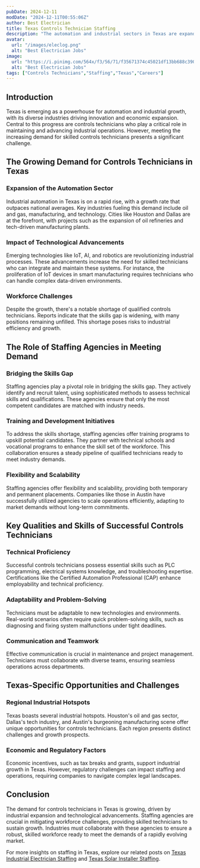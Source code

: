 ```yaml
---
pubDate: 2024-12-11
modDate: "2024-12-11T00:55:06Z"
author: Best Electrician
title: Texas Controls Technician Staffing
description: "The automation and industrial sectors in Texas are expanding rapidly, driving demand for skilled controls technicians. Explore how staffing agencies can bridge the gap in this critical field."
avatar:
  url: "/images/eleclog.png"
  alt: "Best Electrician Jobs"
image:
  url: "https://i.pinimg.com/564x/f3/56/71/f35671374c45021df13bb688c390a3a2.jpg"
  alt: "Best Electrician Jobs"
tags: ["Controls Technicians","Staffing","Texas","Careers"]
---
```


## Introduction

Texas is emerging as a powerhouse for automation and industrial growth, with its diverse industries driving innovation and economic expansion. Central to this progress are controls technicians who play a critical role in maintaining and advancing industrial operations. However, meeting the increasing demand for skilled controls technicians presents a significant challenge.

## The Growing Demand for Controls Technicians in Texas

### Expansion of the Automation Sector

Industrial automation in Texas is on a rapid rise, with a growth rate that outpaces national averages. Key industries fueling this demand include oil and gas, manufacturing, and technology. Cities like Houston and Dallas are at the forefront, with projects such as the expansion of oil refineries and tech-driven manufacturing plants.

### Impact of Technological Advancements

Emerging technologies like IoT, AI, and robotics are revolutionizing industrial processes. These advancements increase the need for skilled technicians who can integrate and maintain these systems. For instance, the proliferation of IoT devices in smart manufacturing requires technicians who can handle complex data-driven environments.

### Workforce Challenges

Despite the growth, there's a notable shortage of qualified controls technicians. Reports indicate that the skills gap is widening, with many positions remaining unfilled. This shortage poses risks to industrial efficiency and growth.

## The Role of Staffing Agencies in Meeting Demand

### Bridging the Skills Gap

Staffing agencies play a pivotal role in bridging the skills gap. They actively identify and recruit talent, using sophisticated methods to assess technical skills and qualifications. These agencies ensure that only the most competent candidates are matched with industry needs.

### Training and Development Initiatives

To address the skills shortage, staffing agencies offer training programs to upskill potential candidates. They partner with technical schools and vocational programs to enhance the skill set of the workforce. This collaboration ensures a steady pipeline of qualified technicians ready to meet industry demands.

### Flexibility and Scalability

Staffing agencies offer flexibility and scalability, providing both temporary and permanent placements. Companies like those in Austin have successfully utilized agencies to scale operations efficiently, adapting to market demands without long-term commitments.

## Key Qualities and Skills of Successful Controls Technicians

### Technical Proficiency

Successful controls technicians possess essential skills such as PLC programming, electrical systems knowledge, and troubleshooting expertise. Certifications like the Certified Automation Professional (CAP) enhance employability and technical proficiency.

### Adaptability and Problem-Solving

Technicians must be adaptable to new technologies and environments. Real-world scenarios often require quick problem-solving skills, such as diagnosing and fixing system malfunctions under tight deadlines.

### Communication and Teamwork

Effective communication is crucial in maintenance and project management. Technicians must collaborate with diverse teams, ensuring seamless operations across departments.

## Texas-Specific Opportunities and Challenges

### Regional Industrial Hotspots

Texas boasts several industrial hotspots. Houston's oil and gas sector, Dallas's tech industry, and Austin's burgeoning manufacturing scene offer unique opportunities for controls technicians. Each region presents distinct challenges and growth prospects.

### Economic and Regulatory Factors

Economic incentives, such as tax breaks and grants, support industrial growth in Texas. However, regulatory challenges can impact staffing and operations, requiring companies to navigate complex legal landscapes.

## Conclusion

The demand for controls technicians in Texas is growing, driven by industrial expansion and technological advancements. Staffing agencies are crucial in mitigating workforce challenges, providing skilled technicians to sustain growth. Industries must collaborate with these agencies to ensure a robust, skilled workforce ready to meet the demands of a rapidly evolving market.

For more insights on staffing in Texas, explore our related posts on [Texas Industrial Electrician Staffing](/posts/texas-industrial-electrician-staffing) and [Texas Solar Installer Staffing](/posts/texas-solar-installer-staffing).